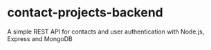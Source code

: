 # contact-projects-backend
A simple REST API for contacts and user authentication with Node.js, Express and MongoDB
